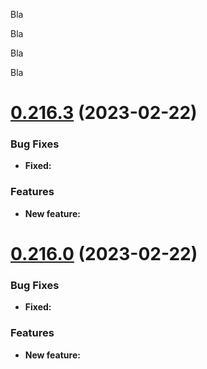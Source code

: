 Bla

Bla

Bla

Bla

# [0.216.3](https://github.com/n8n-io/n8n/compare/n8n@0.215.2...n8n@0.216.0) (2023-02-22)


### Bug Fixes

* **Fixed:** 


### Features

* **New feature:**
# [0.216.0](https://github.com/n8n-io/n8n/compare/n8n@0.215.2...n8n@0.216.0) (2023-02-22)


### Bug Fixes

* **Fixed:** 


### Features

* **New feature:**

